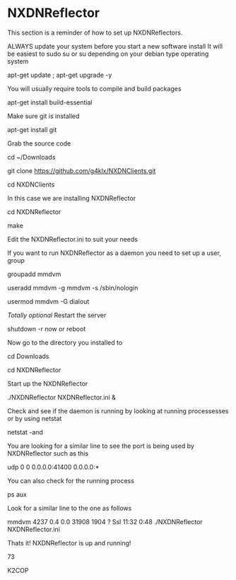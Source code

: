 # NXDNReflector

This section is a reminder of how to set up NXDNReflectors.

ALWAYS update your system before you start a new software install
It will be easiest to sudo su or su depending on your debian type operating system

apt-get update ; apt-get upgrade -y

You will usually require tools to compile and build packages 

apt-get install build-essential

Make sure git is installed

apt-get install git

Grab the source code

cd ~/Downloads

git clone https://github.com/g4klx/NXDNClients.git

cd NXDNClients

In this case we are installing NXDNReflector 

cd NXDNReflector

make

Edit the NXDNReflector.ini to suit your needs

If you want to run NXDNReflector as a daemon you need to set up a user, group


groupadd mmdvm

useradd mmdvm -g mmdvm -s /sbin/nologin

usermod mmdvm -G dialout

*Totally optional* Restart the server

shutdown -r now or reboot

Now go to the directory you installed to


cd Downloads

cd NXDNReflector


Start up the NXDNReflector

./NXDNReflector NXDNReflector.ini &

Check and see if the daemon is running by looking at running processesses or by using netstat

netstat -and

You are looking for a similar line to see the port is being used by NXDNReflector such as this

udp        0      0 0.0.0.0:41400           0.0.0.0:*

You can also check for the running process

ps aux


Look for a similar line to the one as follows

mmdvm     4237  0.4  0.0  31908  1904 ?        Ssl  11:32   0:48 ./NXDNReflector NXDNReflector.ini


Thats it! NXDNReflector is up and running!

73

K2COP


